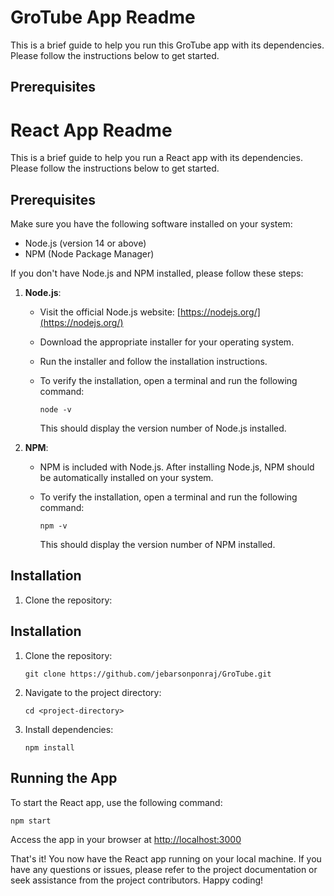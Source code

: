 # GroTube App Readme

This is a brief guide to help you run this GroTube app with its dependencies. Please follow the instructions below to get started.

## Prerequisites

# React App Readme

This is a brief guide to help you run a React app with its dependencies. Please follow the instructions below to get started.

## Prerequisites

Make sure you have the following software installed on your system:

- Node.js (version 14 or above)
- NPM (Node Package Manager)

If you don't have Node.js and NPM installed, please follow these steps:

1. **Node.js**:

   - Visit the official Node.js website: [https://nodejs.org/](https://nodejs.org/)
   - Download the appropriate installer for your operating system.
   - Run the installer and follow the installation instructions.
   - To verify the installation, open a terminal and run the following command:

     ```
     node -v
     ```

     This should display the version number of Node.js installed.

2. **NPM**:

   - NPM is included with Node.js. After installing Node.js, NPM should be automatically installed on your system.
   - To verify the installation, open a terminal and run the following command:

     ```
     npm -v
     ```

     This should display the version number of NPM installed.

## Installation

1. Clone the repository:



## Installation

1. Clone the repository:

    ```
    git clone https://github.com/jebarsonponraj/GroTube.git
    ```

2. Navigate to the project directory:

    ```
    cd <project-directory>
    ```

3. Install dependencies:

    ```
    npm install
    ```

## Running the App

To start the React app, use the following command:

    npm start

Access the app in your browser at [http://localhost:3000](http://localhost:3000)

That's it! You now have the React app running on your local machine. If you have any questions or issues, please refer to the project documentation or seek assistance from the project contributors. Happy coding!
